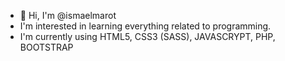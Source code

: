 - 👋 Hi, I'm @ismaelmarot
- I'm interested in learning everything related to programming.
- I'm currently using HTML5, CSS3 (SASS), JAVASCRYPT, PHP, BOOTSTRAP


<!---
ismaelmarot/ismaelmarot is a ✨ special ✨ repository because its `README.md` (this file) appears on your GitHub profile.
You can click the Preview link to take a look at your changes.
--->
